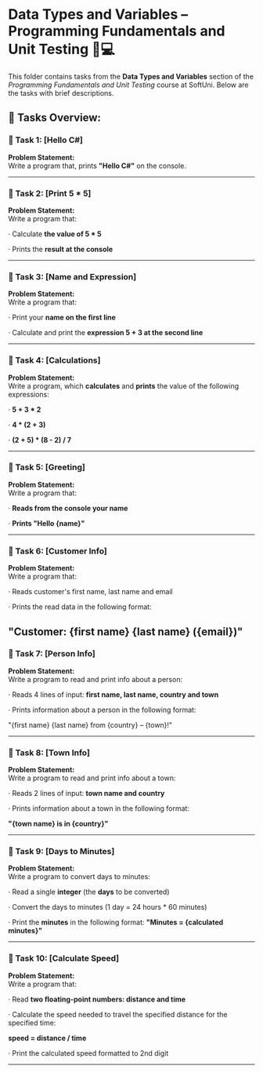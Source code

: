 # Data Types and Variables – Programming Fundamentals and Unit Testing 🧑💻

This folder contains tasks from the **Data Types and Variables** section of the _Programming Fundamentals and Unit Testing_ course at SoftUni. Below are the tasks with brief descriptions.

## 🔧 Tasks Overview:

### 📝 Task 1: [Hello C#]  
**Problem Statement:**  
Write a program that, prints **"Hello C#"** on the console.

---

### 📝 Task 2: [Print 5 * 5]  
**Problem Statement:**  
Write a program that:

· Calculate **the value of 5 * 5**

· Prints the **result at the console**

---

### 📝 Task 3: [Name and Expression]  
**Problem Statement:**  
Write a program that:

· Print your **name on the first line**

· Calculate and print the **expression 5 + 3 at the second line**

---

### 📝 Task 4: [Calculations]  
**Problem Statement:**  
Write a program, which **calculates** and **prints** the value of the following expressions:

· **5 + 3 * 2**

· **4 * (2 + 3)**

· **(2 + 5) * (8 - 2) / 7**

---

### 📝 Task 5: [Greeting]  
**Problem Statement:**  
Write a program that:

· **Reads from the console your name**

· **Prints "Hello {name}"**

---

### 📝 Task 6: [Customer Info]  
**Problem Statement:**  
Write a program that:

· Reads customer's first name, last name and email

· Prints the read data in the following format:

"Customer: {first name} {last name} ({email})"
---

### 📝 Task 7: [Person Info]  
**Problem Statement:**  
Write a program to read and print info about a person:

· Reads 4 lines of input: **first name, last name, country and town**

· Prints information about a person in the following format:

"{first name} {last name} from {country} – {town}!"

---

### 📝 Task 8: [Town Info]  
**Problem Statement:**  
Write a program to read and print info about a town:

· Reads 2 lines of input: **town name and country**

· Prints information about a town in the following format:

**"{town name} is in {country}"**

---

### 📝 Task 9: [Days to Minutes]  
**Problem Statement:**  
Write a program to convert days to minutes:

· Read a single **integer** (the **days** to be converted)

· Convert the days to minutes (1 day = 24 hours * 60 minutes)

· Print the **minutes** in the following format: **"Minutes = {calculated minutes}"**

---

### 📝 Task 10: [Calculate Speed]  
**Problem Statement:**  
Write a program that:

· Read **two floating-point numbers: distance and time**

· Calculate the speed needed to travel the specified distance for the specified time:

**speed = distance / time**

· Print the calculated speed formatted to 2nd digit

---
